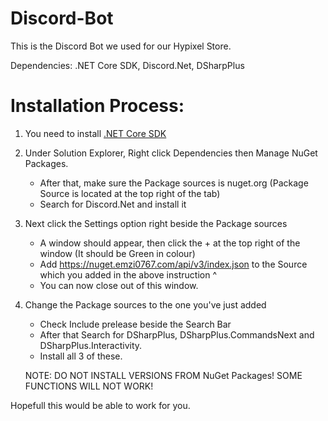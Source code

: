 # Discord-Bot

This is the Discord Bot we used for our Hypixel Store.

Dependencies: .NET Core SDK, Discord.Net, DSharpPlus

# Installation Process: #

1. You need to install [.NET Core SDK](https://dotnet.microsoft.com/download)
  
2. Under Solution Explorer, Right click Dependencies then Manage NuGet Packages.
   - After that, make sure the Package sources is nuget.org (Package Source is located at the top right of the tab)
   - Search for Discord.Net and install it
    
3. Next click the Settings option right beside the Package sources
   - A window should appear, then click the + at the top right of the window (It should be Green in colour)
   - Add https://nuget.emzi0767.com/api/v3/index.json to the Source which you added in the above instruction ^
   - You can now close out of this window.
    
4. Change the Package sources to the one you've just added
   - Check Include prelease beside the Search Bar
   - After that Search for DSharpPlus, DSharpPlus.CommandsNext and DSharpPlus.Interactivity.
   - Install all 3 of these.
    
    NOTE: DO NOT INSTALL VERSIONS FROM NuGet Packages! SOME FUNCTIONS WILL NOT WORK!
    
 Hopefull this would be able to work for you.
